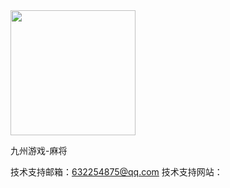 <img src="http://logon1.shbp7.com/game/images/icon/majiang.jpg" width=200>

九州游戏-麻将

技术支持邮箱：632254875@qq.com
技术支持网站：
